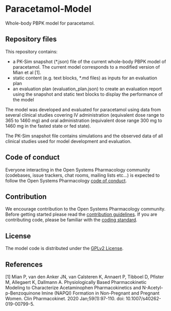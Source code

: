 # Paracetamol-Model
Whole-body PBPK model for paracetamol.

## Repository files
This repository contains:

- a PK-Sim snapshot (*.json) file of the current whole-body PBPK model of paracetamol. The current model corresponds to a modified version of Mian et al [1].
- static content (e.g. text blocks, *.md files) as inputs for an evaluation plan
- an evaluation plan (evaluation_plan.json) to create an evaluation report using the snapshot and static text blocks to display the performance of the model

The model was developed and evaluated for paracetamol using data from several clinical studies covering IV administration (equivalent dose range to 365 to 1460 mg) and oral administration (equivalent dose range 300 mg to 1460 mg in the fasted state or fed state). 

The PK-Sim snapshot file contains simulations and the observed data of all clinical studies used for model development and evaluation.

## Code of conduct
Everyone interacting in the Open Systems Pharmacology community (codebases, issue trackers, chat rooms, mailing lists etc...) is expected to follow the Open Systems Pharmacology [code of conduct](https://github.com/Open-Systems-Pharmacology/Suite/blob/master/CODE_OF_CONDUCT.md#contributor-covenant-code-of-conduct).

## Contribution
We encourage contribution to the Open Systems Pharmacology community. Before getting started please read the [contribution guidelines](https://github.com/Open-Systems-Pharmacology/Suite/blob/master/CONTRIBUTING.md#ways-to-contribute). If you are contributing code, please be familiar with the [coding standard](https://github.com/Open-Systems-Pharmacology/Suite/blob/master/CODING_STANDARDS.md#visual-studio-settings).

## License
The model code is distributed under the [GPLv2 License](https://github.com/Open-Systems-Pharmacology/Suite/blob/develop/LICENSE).

## References
[1] Mian P, van den Anker JN, van Calsteren K, Annaert P, Tibboel D, Pfister M, Allegaert K, Dallmann A. Physiologically Based Pharmacokinetic Modeling to Characterize Acetaminophen Pharmacokinetics and N-Acetyl-p-Benzoquinone Imine (NAPQI) Formation in Non-Pregnant and Pregnant Women. Clin Pharmacokinet. 2020 Jan;59(1):97-110. doi: 10.1007/s40262-019-00799-5. 
